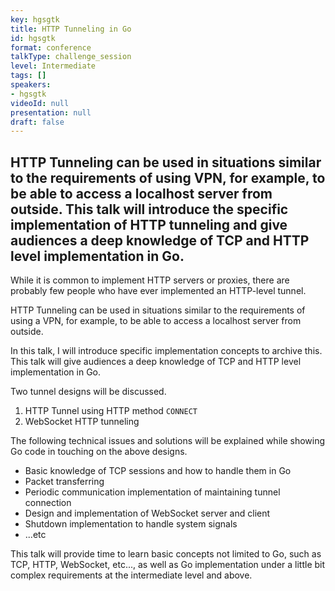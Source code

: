 ```yaml
---
key: hgsgtk
title: HTTP Tunneling in Go
id: hgsgtk
format: conference
talkType: challenge_session
level: Intermediate
tags: []
speakers:
- hgsgtk
videoId: null
presentation: null
draft: false
---
```

HTTP Tunneling can be used in situations similar to the requirements of using VPN, for example, to be able to access a localhost server from outside. This talk will introduce the specific implementation of HTTP tunneling and give audiences a deep knowledge of TCP and HTTP level implementation in Go.
---
While it is common to implement HTTP servers or proxies, there are probably few people who have ever implemented an HTTP-level tunnel.

HTTP Tunneling can be used in situations similar to the requirements of using a VPN, for example, to be able to access a localhost server from outside. 

In this talk, I will introduce specific implementation concepts to archive this. This talk will give audiences a deep knowledge of TCP and HTTP level implementation in Go. 

Two tunnel designs will be discussed.

1. HTTP Tunnel using HTTP method `CONNECT`
2. WebSocket HTTP tunneling

The following technical issues and solutions will be explained while showing Go code in touching on the above designs.

- Basic knowledge of TCP sessions and how to handle them in Go
- Packet transferring
- Periodic communication implementation of maintaining tunnel connection
- Design and implementation of WebSocket server and client
- Shutdown implementation to handle system signals
- ...etc

This talk will provide time to learn basic concepts not limited to Go, such as TCP, HTTP, WebSocket, etc..., as well as Go implementation under a little bit complex requirements at the intermediate level and above.